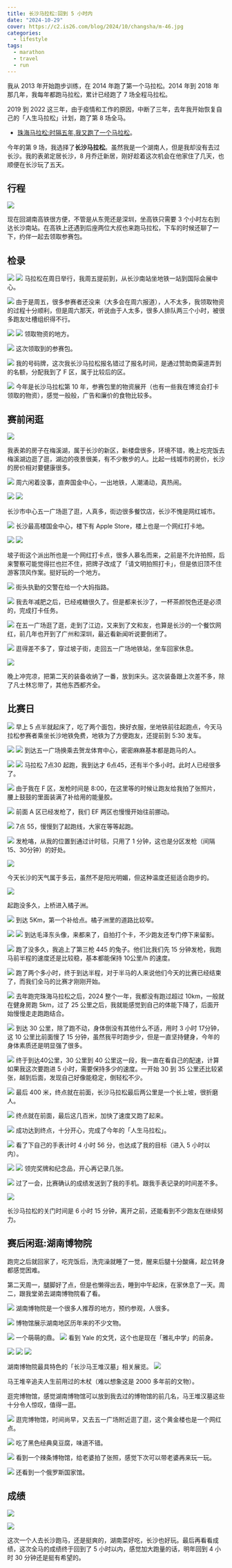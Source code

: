 ```yaml
---
title: 长沙马拉松:回到 5 小时内
date: "2024-10-29"
cover: https://c2.is26.com/blog/2024/10/changsha/m-46.jpg
categories:
  - lifestyle
tags:
  - marathon
  - travel
  - run
---
```


我从 2013 年开始跑步训练，在 2014 年跑了第一个马拉松。2014 年到 2018 年那几年，我每年都跑马拉松，累计已经跑了 7 场全程马拉松。

2019 到 2022 这三年，由于疫情和工作的原因，中断了三年，去年我开始恢复自己的「人生马拉松」计划，跑了第 8 场全马。

- [珠海马拉松:时隔五年,我又跑了一个马拉松](https://luolei.org/zhuhai-marathon-2023)。

今年的第 9 场，我选择了**长沙马拉松**。虽然我是一个湖南人，但是我却没有去过长沙。我的表弟定居长沙，8 月乔迁新居，刚好趁着这次机会在他家住了几天，也顺便在长沙玩了五天。

## 行程

![](https://c2.is26.com/blog/2024/10/changsha/m-2.jpg)

现在回湖南高铁很方便，不管是从东莞还是深圳，坐高铁只需要 3 个小时左右到达长沙南站。在高铁上还遇到后座两位大叔也来跑马拉松，下车的时候还聊了一下，约伴一起去领取参赛包。

## 检录

![](https://c2.is26.com/blog/2024/10/changsha/m-1.jpg)
![](https://c2.is26.com/blog/2024/10/changsha/m-9.jpg)
马拉松在周日举行，我周五提前到，从长沙南站坐地铁一站到国际会展中心。

![](https://c2.is26.com/blog/2024/10/changsha/m-3.jpg)
由于是周五，很多参赛者还没来（大多会在周六报道），人不太多，我领取物资的过程十分顺利，但是周六那天，听说由于人太多，很多人排队两三个小时，被很多跑友吐槽组织得不行。

![](https://c2.is26.com/blog/2024/10/changsha/m-4.jpg)
![](https://c2.is26.com/blog/2024/10/changsha/m-5.jpg)
领取物资的地方。

![](https://c2.is26.com/blog/2024/10/changsha/m-6.jpg)
这次领取到的参赛包。

![](https://c2.is26.com/blog/2024/10/changsha/m-8.jpg)
我的号码牌，这次我长沙马拉松报名错过了报名时间，是通过赞助商渠道弄到的名额，分配我到了 F 区，属于比较后的区。

![](https://c2.is26.com/blog/2024/10/changsha/m-23.jpg)
今年是长沙马拉松第 10 年，参赛包里的物资展开（也有一些我在博览会打卡领取的物资），感觉一般般，广告和廉价的食物比较多。

## 赛前闲逛

![](https://c2.is26.com/blog/2024/10/changsha/m-10.jpg)

我表弟的房子在梅溪湖，属于长沙的新区，新楼盘很多，环境不错，晚上吃完饭去梅溪湖边逛了逛，湖边的夜景很美，有不少散步的人。比起一线城市的房价，长沙的房价相对要健康很多。

![](https://c2.is26.com/blog/2024/10/changsha/m-11.jpg)
周六闲着没事，直奔国金中心，一出地铁，人潮涌动，真热闹。

![](https://c2.is26.com/blog/2024/10/changsha/m-12.jpg)
![](https://c2.is26.com/blog/2024/10/changsha/m-13.jpg)

长沙市中心五一广场逛了逛，人真多，街边很多餐饮店，长沙不愧是网红城市。

![](https://c2.is26.com/blog/2024/10/changsha/m-14.jpg)
长沙最高楼国金中心，楼下有 Apple Store，楼上也是一个网红打卡地。

![](https://c2.is26.com/blog/2024/10/changsha/m-16.jpg)
![](https://c2.is26.com/blog/2024/10/changsha/m-17.jpg)

坡子街这个派出所也是一个网红打卡点，很多人慕名而来，之前是不允许拍照，后来警察可能觉得拦也拦不住，把牌子改成了「请文明拍照打卡」，但是依旧顶不住游客顶风作案。挺好玩的一个地方。

![](https://c2.is26.com/blog/2024/10/changsha/m-19.jpg)
街头执勤的交警在给一个大妈指路。

![](https://c2.is26.com/blog/2024/10/changsha/m-18.jpg)
我去年减肥之后，已经戒糖很久了。但是都来长沙了，一杯茶颜悦色还是必须的，完成打卡任务。

![](https://c2.is26.com/blog/2024/10/changsha/m-20.jpg)
在五一广场逛了逛，走到了江边，又来到了文和友，也算是长沙的一个餐饮网红，前几年也开到了广州和深圳，最近看新闻听说要倒闭了。

![](https://c2.is26.com/blog/2024/10/changsha/m-21.jpg)
逛得差不多了，穿过坡子街，走回五一广场地铁站，坐车回家休息。

![](https://c2.is26.com/blog/2024/10/changsha/m-24.jpg)

晚上冲完凉，把第二天的装备收纳了一番，放到床头。这次装备跟上次差不多，除了凡士林忘带了，其他东西都齐全。

## 比赛日

![](https://c2.is26.com/blog/2024/10/changsha/m-25.jpg)
早上 5 点半就起床了，吃了两个面包，换好衣服，坐地铁前往起跑点，今天马拉松参赛者乘坐长沙地铁免费，地铁为了方便跑友，还提前到 5:30 发车。

![](https://c2.is26.com/blog/2024/10/changsha/m-26.jpg)
![](https://c2.is26.com/blog/2024/10/changsha/m-27.jpg)
到达五一广场换乘去贺龙体育中心，密密麻麻基本都是跑马的人。

![](https://c2.is26.com/blog/2024/10/changsha/m-28.jpg)
![](https://c2.is26.com/blog/2024/10/changsha/m-29.jpg)
马拉松 7点30 起跑，我到达才 6点45，还有半个多小时。此时人已经很多了。

![](https://c2.is26.com/blog/2024/10/changsha/m-30.jpg)
由于我在 F 区，发枪时间是 8:00，在这里等的时候让跑友给我拍了张照片，腰上鼓鼓的里面装满了补给用的能量胶。

![](https://c2.is26.com/blog/2024/10/changsha/m-31.jpg)
前面 A 区已经发枪了，我们 EF 两区也慢慢开始往前挪动。

![](https://c2.is26.com/blog/2024/10/changsha/m-32.jpg)
7点 55，慢慢到了起跑线，大家在等等起跑。

![](https://c2.is26.com/blog/2024/10/changsha/m-33.jpg)
发枪咯，从我的位置到通过计时毯，只用了 1 分钟，这也是分区发枪（间隔15、30分钟）的好处。

![](https://c2.is26.com/blog/2024/10/changsha/m-34.jpg)

今天长沙的天气属于多云，虽然不是阳光明媚，但这种温度还挺适合跑步的。

![](https://c2.is26.com/blog/2024/10/changsha/m-35.jpg)

起跑没多久，上桥进入橘子洲。

![](https://c2.is26.com/blog/2024/10/changsha/m-36.jpg)
到达 5Km，第一个补给点。橘子洲里的道路比较窄。

![](https://c2.is26.com/blog/2024/10/changsha/m-37.jpg)
![](https://c2.is26.com/blog/2024/10/changsha/m-38.jpg)
到达毛泽东头像，来都来了，自拍打个卡，不少跑友还专门停下来留影。

![](https://c2.is26.com/blog/2024/10/changsha/m-39.jpg)
跑了没多久，我追上了第三枪 445 的兔子。他们比我们先 15 分钟发枪，我跑马前半程的速度还是比较稳，基本都能保持 10公里/h 的速度。

![](https://c2.is26.com/blog/2024/10/changsha/m-40.jpg)
跑了两个多小时，终于到达半程，对于半马的人来说他们今天的比赛已经结束了，而我们全马的比赛才刚刚开始。

![](https://c2.is26.com/blog/2024/10/changsha/m-41.jpg)
去年跑完珠海马拉松之后，2024 整个一年，我都没有跑过超过 10km，一般就在健身房跑 5km，过了 25 公里之后，我就能感觉到自己的体能下降了，后面开始慢慢走走跑跑结合。

![](https://c2.is26.com/blog/2024/10/changsha/m-42.jpg)
到达 30 公里，除了跑不动，身体倒没有其他什么不适，用时 3 小时 17分钟，这 10 公里比前面慢了 15 分钟，虽然我平时跑步少，但是一直坚持健身，今年的身体素质还是明显强了很多。

![](https://c2.is26.com/blog/2024/10/changsha/m-43.jpg)
终于到达40公里，30 公里到 40 公里这一段，我一直在看自己的配速，计算如果我这次要跑进 5 小时，需要保持多少的速度。一开始 30 到 35 公里还比较紧张，越到后面，发现自己好像能稳定，倒轻松不少。

![](https://c2.is26.com/blog/2024/10/changsha/m-44.jpg)
最后 400 米，终点就在前面，长沙马拉松最后两公里是一个长上坡，很折磨人。

![](https://c2.is26.com/blog/2024/10/changsha/m-45.jpg)
终点就在前面，最后这几百米，加快了速度又跑了起来。

![](https://c2.is26.com/blog/2024/10/changsha/m-46.jpg)
成功达到终点，十分开心，完成了今年的「人生马拉松」。

![](https://c2.is26.com/blog/2024/10/changsha/m-47.jpg)
看了下自己的手表计时 4 小时 56 分，也达成了我的目标（进入 5 小时以内）。

![](https://c2.is26.com/blog/2024/10/changsha/m-49.jpg)
![](https://c2.is26.com/blog/2024/10/changsha/m-48.jpg)
领完奖牌和纪念品，开心再记录几张。

![](https://c2.is26.com/blog/2024/10/changsha/m-0.jpg)
过了一会，比赛确认的成绩发送到了我的手机。跟我手表记录的时间差不多。

![](https://c2.is26.com/blog/2024/10/changsha/m-53.jpg)

长沙马拉松的关门时间是 6 小时 15 分钟，离开之前，还能看到不少跑友在继续努力。

## 赛后闲逛:湖南博物院

跑完之后就回家了，吃完饭后，洗完澡就睡了一觉，醒来后腿十分酸痛，起立转身都感觉困难。

第二天周一，腿脚好了点，但是也懒得出去，睡到中午起床，在家休息了一天。周二，跟我堂弟去湖南博物院看了看。

![](https://c2.is26.com/blog/2024/10/changsha/m-54.jpg)
湖南博物院是一个很多人推荐的地方，预约参观，人很多。

![](https://c2.is26.com/blog/2024/10/changsha/m-55.jpg)
博物馆展示湖南地区历年来的不少文物。

![](https://c2.is26.com/blog/2024/10/changsha/m-56.jpg)
一个萌萌的鼎。
![](https://c2.is26.com/blog/2024/10/changsha/m-58.jpg)
看到 Yale 的文凭，这个也是现在「雅礼中学」的前身。

![](https://c2.is26.com/blog/2024/10/changsha/m-67.jpg)
![](https://c2.is26.com/blog/2024/10/changsha/m-66.jpg)
![](https://c2.is26.com/blog/2024/10/changsha/m-68.jpg)

湖南博物院最具特色的「长沙马王堆汉墓」相关展览。
![](https://c2.is26.com/blog/2024/10/changsha/m-61.jpg)

马王堆辛追夫人生前用过的木杖（难以想象这是 2000 多年前的文物）。

逛完博物馆，感觉湖南博物馆可以放到我去过的博物馆的前几名，马王堆汉墓这些十分令人惊叹，值得一逛。

![](https://c2.is26.com/blog/2024/10/changsha/m-70.jpg)
逛完博物馆，时间尚早，又去五一广场附近逛了逛，这个黄金楼也是一个网红点。

![](https://c2.is26.com/blog/2024/10/changsha/m-71.jpg)
吃了黑色经典臭豆腐，味道不错。

![](https://c2.is26.com/blog/2024/10/changsha/m-72.jpg)
看到一个辣条博物馆，给老婆拍了张照，感觉下次可以带老婆再来玩一玩。

![](https://c2.is26.com/blog/2024/10/changsha/m-73.jpg)
还看到一个俄罗斯国家馆。

## 成绩

![](https://c2.is26.com/blog/2024/10/changsha/m-75.jpg)

![](https://c2.is26.com/blog/2024/10/changsha/m-74.jpg)

这次一个人去长沙跑马，还是挺爽的，湖南菜好吃，长沙也好玩。最后再看看成绩，这次全马的成绩终于回到了 5 小时以内，感觉加大跑量的话，明年回到 4 小时 30 分钟还是挺有希望的。
